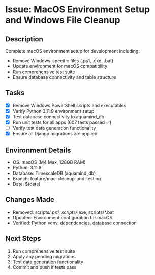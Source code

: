 # Issue: MacOS Environment Setup and Windows File Cleanup

## Description
Complete macOS environment setup for development including:
- Remove Windows-specific files (.ps1, .exe, .bat)
- Update environment for macOS compatibility
- Run comprehensive test suite
- Ensure database connectivity and table structure

## Tasks
- [x] Remove Windows PowerShell scripts and executables
- [x] Verify Python 3.11.9 environment setup
- [x] Test database connectivity to aquamind_db
- [x] Run unit tests for all apps (607 tests passed ✅)
- [ ] Verify test data generation functionality
- [x] Ensure all Django migrations are applied

## Environment Details
- OS: macOS (M4 Max, 128GB RAM)
- Python: 3.11.9
- Database: TimescaleDB (aquamind_db)
- Branch: feature/mac-cleanup-and-testing
- Date: $(date)

## Changes Made
- Removed: scripts/*.ps1, scripts/*.exe, scripts/*.bat
- Updated: Environment configuration for macOS
- Verified: Python venv, dependencies, database connection

## Next Steps
1. Run comprehensive test suite
2. Apply any pending migrations
3. Test data generation functionality
4. Commit and push if tests pass
